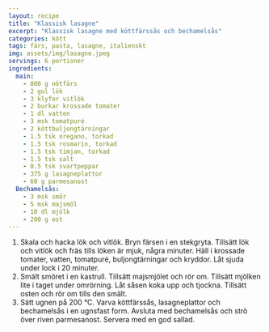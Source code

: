 ```yaml
---
layout: recipe
title: "Klassisk lasagne"
excerpt: "Klassisk lasagne med köttfärssås och bechamelsås"
categories: kött
tags: färs, pasta, lasagne, italienskt
img: assets/img/lasagne.jpeg
servings: 6 portioner
ingredients:
  main:
    - 800 g nötfärs
    - 2 gul lök
    - 3 klyfor vitlök
    - 2 burkar krossade tomater
    - 1 dl vatten
    - 3 msk tomatpuré
    - 2 köttbuljongtärningar
    - 1.5 tsk oregano, torkad
    - 1.5 tsk rosmarin, torkad
    - 1.5 tsk timjan, torkad
    - 1.5 tsk salt
    - 0.5 tsk svartpeppar
    - 375 g lasagneplattor
    - 60 g parmesanost
  Bechamelsås:
    - 3 msk smör
    - 5 msk majsmöl
    - 10 dl mjölk
    - 200 g ost
---
```


1. Skala och hacka lök och vitlök. Bryn färsen i en stekgryta. Tillsätt lök och
   vitlök och fräs tills löken är mjuk, några minuter. Häll i krossade tomater,
   vatten, tomatpuré, buljongtärningar och kryddor. Låt sjuda under lock i 20
   minuter.
2. Smält smöret i en kastrull. Tillsätt majsmjölet och rör om. Tillsätt mjölken
   lite i taget under omrörning. Låt såsen koka upp och tjockna. Tillsätt osten
   och rör om tills den smält.
3. Sätt ugnen på 200 °C. Varva köttfärssås, lasagneplattor och bechamelsås i en
   ugnsfast form. Avsluta med bechamelsås och strö över riven parmesanost.
   Servera med en god sallad.
